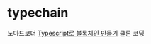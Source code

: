 # typechain
노마드코더 [Typescript로 블록체인 만들기](https://nomadcoders.co/typescript-for-beginners/lobby) 클론 코딩

